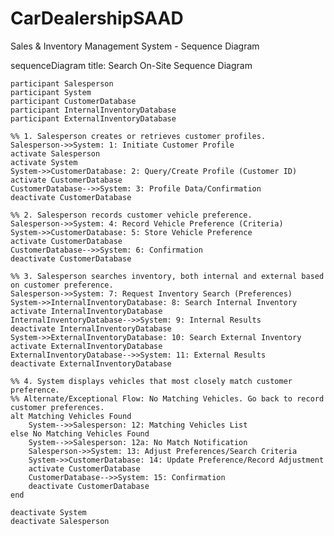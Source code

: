 # CarDealershipSAAD
Sales &amp; Inventory Management System - Sequence Diagram

sequenceDiagram
    title: Search On-Site Sequence Diagram

    participant Salesperson
    participant System
    participant CustomerDatabase
    participant InternalInventoryDatabase
    participant ExternalInventoryDatabase

    %% 1. Salesperson creates or retrieves customer profiles.
    Salesperson->>System: 1: Initiate Customer Profile
    activate Salesperson
    activate System
    System->>CustomerDatabase: 2: Query/Create Profile (Customer ID)
    activate CustomerDatabase
    CustomerDatabase-->>System: 3: Profile Data/Confirmation
    deactivate CustomerDatabase

    %% 2. Salesperson records customer vehicle preference.
    Salesperson->>System: 4: Record Vehicle Preference (Criteria)
    System->>CustomerDatabase: 5: Store Vehicle Preference
    activate CustomerDatabase
    CustomerDatabase-->>System: 6: Confirmation
    deactivate CustomerDatabase

    %% 3. Salesperson searches inventory, both internal and external based on customer preference.
    Salesperson->>System: 7: Request Inventory Search (Preferences)
    System->>InternalInventoryDatabase: 8: Search Internal Inventory
    activate InternalInventoryDatabase
    InternalInventoryDatabase-->>System: 9: Internal Results
    deactivate InternalInventoryDatabase
    System->>ExternalInventoryDatabase: 10: Search External Inventory
    activate ExternalInventoryDatabase
    ExternalInventoryDatabase-->>System: 11: External Results
    deactivate ExternalInventoryDatabase

    %% 4. System displays vehicles that most closely match customer preference.
    %% Alternate/Exceptional Flow: No Matching Vehicles. Go back to record customer preferences.
    alt Matching Vehicles Found
        System-->>Salesperson: 12: Matching Vehicles List
    else No Matching Vehicles Found
        System-->>Salesperson: 12a: No Match Notification
        Salesperson->>System: 13: Adjust Preferences/Search Criteria
        System->>CustomerDatabase: 14: Update Preference/Record Adjustment
        activate CustomerDatabase
        CustomerDatabase-->>System: 15: Confirmation
        deactivate CustomerDatabase
    end

    deactivate System
    deactivate Salesperson
